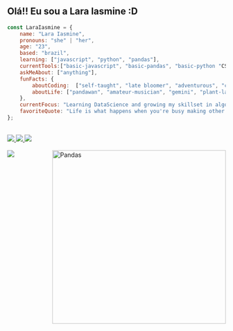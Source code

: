 ## Olá!! Eu sou a Lara Iasmine :D 
```js
const LaraIasmine = {
    name: "Lara Iasmine",
    pronouns: "she" | "her",
    age: "23",
    based: "brazil",
    learning: ["javascript", "python", "pandas"],
    currentTools:["basic-javascript", "basic-pandas", "basic-python "CSS", "HTML"],
    askMeAbout: ["anything"],
    funFacts: {
        aboutCoding:  ["self-taught", "late bloomer", "adventurous", "curious"],
        aboutLife: ["pandawan", "amateur-musician", "gemini", "plant-lady"]
    },
    currentFocus: "Learning DataScience and growing my skillset in algorithm writing",
    favoriteQuote: "Life is what happens when you're busy making other plans. -John Lennon"
};
``` 
<div style="display: inline_block"><br> 
    <a href="https://www.instagram.com/laraiasmine" terget="_blank"><img src="https://img.shields.io/badge/Instagram-E4405F?style=for-the-badge&logo=instagram&logoColor=white"/>
    <a href="https://www.linkedin.com/in/lara-iasmine-fabiano/" terget="_blank"><img src="https://img.shields.io/badge/LinkedIn-0077B5?style=for-the-badge&logo=linkedin&logoColor=white"/>
    <a href="https://open.spotify.com/user/pandagirllara?si=1e6a2d03754e427a" terget="_blank"><img src="https://img.shields.io/badge/Spotify-1ED760?&style=for-the-badge&logo=spotify&logoColor=white"/>
</div> 

<div style="display: inline_block"><br> 
    <img align="center" widht="200cm" src = "https://github-readme-stats.vercel.app/api/top-langs/?username=LaraIasmine&langs_count=8&theme=dracula&layout=compact"/>
    <img align="right" alt="Pandas" heigh="300" width="400" src = "https://mir-s3-cdn-cf.behance.net/project_modules/disp/c8795532318437.567a06124c9da.gif"/>
</div> 


